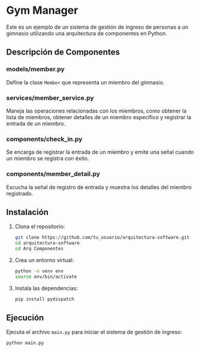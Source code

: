 # Gym Manager

Este es un ejemplo de un sistema de gestión de ingreso de personas a un gimnasio utilizando una arquitectura de componentes en Python.



## Descripción de Componentes

### models/member.py

Define la clase `Member` que representa un miembro del gimnasio.

### services/member_service.py

Maneja las operaciones relacionadas con los miembros, como obtener la lista de miembros, obtener detalles de un miembro específico y registrar la entrada de un miembro.

### components/check_in.py

Se encarga de registrar la entrada de un miembro y emite una señal cuando un miembro se registra con éxito.

### components/member_detail.py

Escucha la señal de registro de entrada y muestra los detalles del miembro registrado.

## Instalación

1. Clona el repositorio:

    ```bash
    git clone https://github.com/tu_usuario/arquitectura-software.git
    cd arquitectura-software
    cd Arq Componentes
    ```

2. Crea un entorno virtual:

    ```bash
    python -m venv env
    source env/bin/activate 
    ```

3. Instala las dependencias:

    ```bash
    pip install pydispatch
    ```

## Ejecución

Ejecuta el archivo `main.py` para iniciar el sistema de gestión de ingreso:

```bash
python main.py
```

